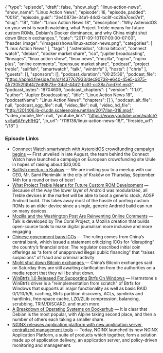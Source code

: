 {
  "type": "episode",
  "draft": false,
  "show_slug": "linux-action-news",
  "show_name": "Linux Action News",
  "episode": 18,
  "episode_padded": "0018",
  "episode_guid": "2e40873e-34a1-44d2-bc8f-cc28a7ced7e1",
  "slug": "18",
  "title": "Linux Action News 18",
  "description": "Why AsteroidOS on your wrist is worth watching, what Project Treble means for future custom ROMs, Debian's Docker dominance, and why China might shut down Bitcoin exchanges.",
  "date": "2017-09-10T07:00:00-07:00",
  "header_image": "/images/shows/linux-action-news.png",
  "categories": [
    "Linux Action News"
  ],
  "tags": [
    "asteroidos",
    "china bitcoin",
    "connect watch",
    "debian",
    "docker market share",
    "ico",
    "jupiter broadcasting",
    "lineages",
    "linux action show",
    "linux news",
    "mozilla",
    "nginx",
    "nginx plus",
    "online comments",
    "opensuse market share",
    "podcast",
    "project treble",
    "sailfish",
    "smartwatch",
    "talk",
    "winbtrfs"
  ],
  "hosts": [
    "chris"
  ],
  "guests": [],
  "sponsors": [],
  "podcast_duration": "00:25:39",
  "podcast_file": "https://aphid.fireside.fm/d/1437767933/dec90738-e640-45e5-b375-4573052f4bf4/2e40873e-34a1-44d2-bc8f-cc28a7ced7e1.mp3",
  "podcast_bytes": 18704609,
  "podcast_chapters": {
    "version": "1.1.0",
    "author": "Jupiter Broadcasting",
    "title": "Linux Action News 18",
    "podcastName": "Linux Action News",
    "chapters": []
  },
  "podcast_alt_file": null,
  "podcast_ogg_file": null,
  "video_file": null,
  "video_hd_file": "http://201406.jb-dl.cdn.scaleengine.net/lan/2017/lan-018.mp4",
  "video_mobile_file": null,
  "youtube_link": "https://www.youtube.com/watch?v=5a6AFnyhfHQ",
  "jb_url": "/118136/linux-action-news-18/",
  "fireside_url": "/18"
}


### Episode Links

  * [Connnect Watch smartwatch with AsteroidOS crowdfunding campaign begins](https://liliputing.com/2017/09/connnect-watch-smartwatch-asteroidos-crowdfunding-campaign-begins-99e.html "Connnect Watch smartwatch with AsteroidOS crowdfunding campaign begins") — First unveiled in late August, the team behind the Connect Watch have launched a campaign on European crowdfunding site Ulule in hopes of raising about $33,000.
  * [Sailfish meetup in Krakow](https://www.facebook.com/events/337839159976442 "Sailfish meetup in Krakow") — We are inviting you to a meetup with our CEO, Mr. Sami Pienimäki in the city of Kraków on Thursday, September 14th for a round or two of beer! 
  * [What Project Treble Means for Future Custom ROM Development](https://www.xda-developers.com/project-treble-custom-rom-development/ "What Project Treble Means for Future Custom ROM Development") — Because of the way the lower layer of Android was modularized, all Treble devices in the market will be able to boot a generic stock, AOSP Android build. This takes away most of the hassle of porting custom ROMs to an older device since a single, generic Android build can run on many devices. 
  * [Mozilla and the Washington Post Are Reinventing Online Comments](https://blog.mozilla.org/blog/2017/09/06/mozilla-washington-post-reinventing-online-comments/ "Mozilla and the Washington Post Are Reinventing Online Comments") — Talk is developed by The Coral Project, a Mozilla creation that builds open-source tools to make digital journalism more inclusive and more engaging
  * [Chinese government bans ICOs](https://www.theverge.com/2017/9/4/16251624/china-bans-ico-initial-coin-offering-regulation "Chinese government bans ICOs") — The ruling comes from China’s central bank, which issued a statement criticizing ICOs for “disrupting” the country’s financial order. The regulator described initial coin offerings as “a form of unapproved illegal public financing” that “raises suspicions” of fraud and criminal activity
  * [Might shut down Bitcoin exchanges ](https://uk.reuters.com/article/uk-bitcoin-china/china-bitcoin-exchanges-awaiting-clarification-on-closure-report-idUKKCN1BK05J "Might shut down Bitcoin exchanges ") — China’s Bitcoin exchanges said on Saturday they are still awaiting clarification from the authorities on a media report that they will be shut down. 
  * [WinBtrfs 1.0 Released For Supporting Btrfs On Windows](https://www.phoronix.com/scan.php?page=news_item&px=WinBtrfs-1.0-Released "WinBtrfs 1.0 Released For Supporting Btrfs On Windows") — Harmstone's WinBtrfs driver is a "reimplementation from scratch" of Btrfs for Windows that supports all major functionality as well as basic RAID 0/1/10/5/6, caching, Btrfs partition discovery, ACLs, symlinks and hardlinks, free-space cache, LZO/ZLib compression, balancing, scrubbing, TRIM/DISCARD, and much more. 
  * [A Breakdown of Operating Systems on Dockerhub](https://anchore.com/blog/breakdown-operating-systems-dockerhub/ "A Breakdown of Operating Systems on Dockerhub") — It is clear that Debian is the most popular, with Alpine taking second place, and then a number of others each taking a smaller share.
  * [NGINX releases application platform with new application server, centralized management tools](http://sdtimes.com/nginx-application-platform-app-development/ "NGINX releases application platform with new application server, centralized management tools") — Today, NGINX launched its new NGINX Application Platform, a suite of products which together, form a solution made up of application delivery, an application server, and policy-driven monitoring and management.


